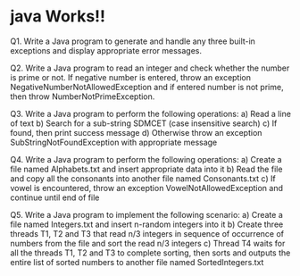 # java Works!!
Q1. Write a Java program to generate and handle any three built-in exceptions and display appropriate
error messages.

Q2. Write a Java program to read an integer and check whether the number is prime or not. If negative
number is entered, throw an exception NegativeNumberNotAllowedException and if entered
number is not prime, then throw NumberNotPrimeException.

Q3. Write a Java program to perform the following operations:
a) Read a line of text
b) Search for a sub-string SDMCET (case insensitive search)
c) If found, then print success message
d) Otherwise throw an exception SubStringNotFoundException with appropriate message

Q4. Write a Java program to perform the following operations:
a) Create a file named Alphabets.txt and insert appropriate data into it
b) Read the file and copy all the consonants into another file named Consonants.txt
c) If vowel is encountered, throw an exception VowelNotAllowedException and continue until
end of file

Q5. Write a Java program to implement the following scenario:
a) Create a file named Integers.txt and insert n-random integers into it
b) Create three threads T1, T2 and T3 that read n/3 integers in sequence of occurrence of
numbers from the file and sort the read n/3 integers
c) Thread T4 waits for all the threads T1, T2 and T3 to complete sorting, then sorts and outputs
the entire list of sorted numbers to another file named SortedIntegers.txt
